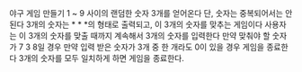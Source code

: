야구 게임 만들기
1 ~ 9 사이의 랜덤한 숫자 3개를 얻어온다
단, 숫자는 중복되어서는 안된다
3개의 숫자는 * * *의 형태로 출력되고, 이 3개의 숫자를 맞추는 게임이다
사용자는 이 3개의 숫자를 맞출 때까지 계속해서 3개의 숫자를 입력한다
만약 맞춰야 할 숫자가 7 3 8일 경우
만약 입력 받은 숫자가 3개 중 한 개라도 0이 있을 경우 게임을 종료한다
3개의 숫자를 모두 일치하게 하면 게임을 종료한다.
